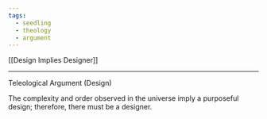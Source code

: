 ```yaml
---
tags:
  - seedling
  - theology
  - argument
---
```

[[Design Implies Designer]] <br>

---

Teleological Argument (Design)

The complexity and order observed in the universe imply a purposeful design; therefore, there must be a designer.